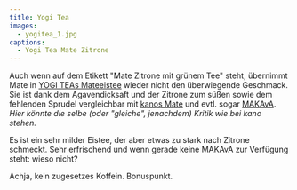 ```yaml
---
title: Yogi Tea
images:
  - yogitea_1.jpg
captions:
  - Yogi Tea Mate Zitrone
---
```


Auch wenn auf dem Etikett "Mate Zitrone mit grünem Tee" steht, übernimmt Mate in [YOGI TEAs Mateeistee](https://www.yogitea.com/de/coldtea/mate-zitrone/)	wieder nicht den überwiegende Geschmack. Sie ist dank dem Agavendicksaft und der Zitrone zum süßen sowie dem fehlenden Sprudel
	vergleichbar mit [kanos Mate](/mate/kano.html) und evtl. sogar [MAKAvA](/mate/makava.html). <em>Hier könnte die selbe (oder "gleiche", jenachdem) Kritik wie bei kano stehen.</em>

Es ist ein sehr milder Eistee, der aber etwas zu stark nach Zitrone schmeckt. Sehr erfrischend und wenn gerade keine MAKAvA
	zur Verfügung steht: wieso nicht?

Achja, kein zugesetzes Koffein. Bonuspunkt.
